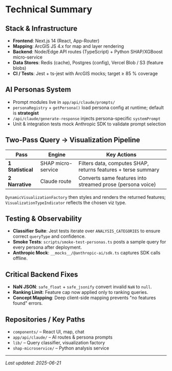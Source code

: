 # Technical Summary

## Stack & Infrastructure
* **Frontend**: Next.js 14 (React, App-Router)
* **Mapping**: ArcGIS JS 4.x for map and layer rendering
* **Backend**: Node/Edge API routes (TypeScript) + Python SHAP/XGBoost micro-service
* **Data Stores**: Redis (cache), Postgres (config), Vercel Blob / S3 (feature blobs)
* **CI / Tests**: Jest + ts-jest with ArcGIS mocks; target ≥ 85 % coverage

## AI Personas System
* Prompt modules live in `app/api/claude/prompts/`
* `personaRegistry` + `getPersona()` load persona config at runtime; default is **strategist**
* `/api/claude/generate-response` injects persona-specific `systemPrompt`
* Unit & integration tests mock Anthropic SDK to validate prompt selection

## Two-Pass Query → Visualization Pipeline
| Pass | Engine | Key Actions |
|------|--------|------------|
| **1 Statistical** | SHAP micro-service | Filters data, computes SHAP, returns features + terse summary |
| **2 Narrative** | Claude route | Converts same features into streamed prose (persona voice) |

`DynamicVisualizationFactory` then styles and renders the returned features; `VisualizationTypeIndicator` reflects the chosen viz type.

## Testing & Observability
* **Classifier Suite**: Jest tests iterate over `ANALYSIS_CATEGORIES` to ensure correct `queryType` and confidence.
* **Smoke Tests**: `scripts/smoke-test-personas.ts` posts a sample query for every persona after deployment.
* **Anthropic Mock**: `__mocks__/@anthropic-ai/sdk.ts` captures SDK calls offline.

## Critical Backend Fixes
* **NaN JSON**: `safe_float` + `safe_jsonify` convert invalid `NaN` to `null`.
* **Ranking Limit**: Feature cap now applied only to ranking queries.
* **Concept Mapping**: Deep client-side mapping prevents "no features found" errors.

## Repositories / Key Paths
* `components/` – React UI, map, chat
* `app/api/claude/` – AI routes & persona prompts
* `lib/` – Query classifier, visualization factory
* `shap-microservice/` – Python analysis service

---
_Last updated: 2025-06-21_ 